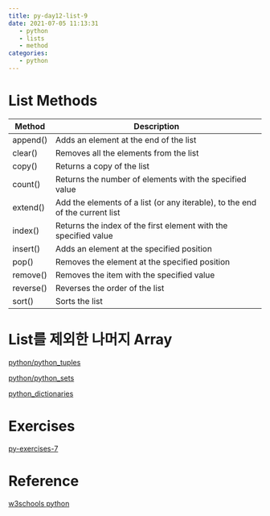 ```yaml
---
title: py-day12-list-9
date: 2021-07-05 11:13:31
   - python 
   - lists
   - method
categories: 
   - python
---
```


# List Methods 

|Method|Description|
|------|-----------|
|append()|	Adds an element at the end of the list|
|clear()|	Removes all the elements from the list|
|copy()|	Returns a copy of the list|
|count()|	Returns the number of elements with the specified value|
|extend()|	Add the elements of a list (or any iterable), to the end of the current list|
|index()|	Returns the index of the first element with the specified value|
|insert()|	Adds an element at the specified position|
|pop()|	Removes the element at the specified position|
|remove()|	Removes the item with the specified value|
|reverse()|	Reverses the order of the list|
|sort()|	Sorts the list|

# List를 제외한 나머지 Array
[python/python_tuples](https://www.w3schools.com/python/python_tuples.asp)

[python/python_sets](https://www.w3schools.com/python/python_sets.asp)

[python_dictionaries](https://www.w3schools.com/python/python_dictionaries.asp)

# Exercises
[py-exercises-7](https://wontaejang.github.io/2021/07/05/py-exercises-7/)

# Reference
[w3schools python](https://www.w3schools.com/python)